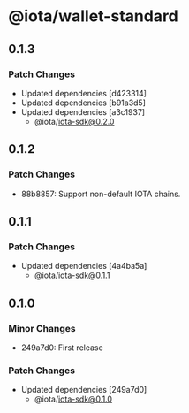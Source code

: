 # @iota/wallet-standard

## 0.1.3

### Patch Changes

-   Updated dependencies [d423314]
-   Updated dependencies [b91a3d5]
-   Updated dependencies [a3c1937]
    -   @iota/iota-sdk@0.2.0

## 0.1.2

### Patch Changes

-   88b8857: Support non-default IOTA chains.

## 0.1.1

### Patch Changes

-   Updated dependencies [4a4ba5a]
    -   @iota/iota-sdk@0.1.1

## 0.1.0

### Minor Changes

-   249a7d0: First release

### Patch Changes

-   Updated dependencies [249a7d0]
    -   @iota/iota-sdk@0.1.0
